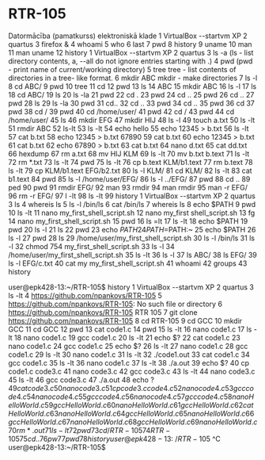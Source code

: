 # RTR-105
Datormācība (pamatkurss) elektroniskā klade
1  VirtualBox --startvm XP
    2  quartus
    3  firefox &
    4  whoami
    5  who
    6  last
    7  pwd
    8  history
    9  uname
   10  man
   11  man uname
   12  history
1  VirtualBox --startvm XP
    2  quartus
    3  ls -a (ls - list directory contents, a, --all
              do not ignore entries starting with .)
    4  pwd  (pwd - print name of current/working directory)
    5  tree tree - list contents of directories in a tree-
       like format.
    6  mkdir ABC mkdir - make directories
    7  ls -l 
    8  cd ABC/
    9  pwd
   10  tree
   11  cd
   12  pwd
   13  ls
   14  ABC
   15  mkdir ABC
   16  ls -l
   17  ls
   18  cd ABC/
   19  ls
   20  ls -la
   21  pwd
   22  cd .
   23  pwd
   24  cd ..
   25  pwd
   26  cd ..
   27  pwd
   28  ls
   29  ls -la
   30  pwd
   31  cd..
   32  cd ..
   33  pwd
   34  cd ..
   35  pwd
   36  cd
   37  pwd
   38  cd /
   39  pwd
   40  cd /home/user/
   41  pwd
   42  cd /
   43  pwd
   44  cd /home/user/
   45  ls
   46  mkdir EFG
   47  mkdir HIJ
   48  ls -l
   49  touch a.txt
   50  ls -lt
   51  rmdir ABC
   52  ls-lt
   53  ls -lt
   54  echo hello
   55  echo 12345 > b.txt
   56  ls -lt
   57  cat b.txt
   58  echo 12345 > b.txt 67890
   59  cat b.txt
   60  echo 12345 > b.txt
   61  cat b.txt
   62  echo 67890 > b.txt
   63  cat b.txt
   64  nano d.txt
   65  cat dd.txt
   66  hexdump
   67  rm a.txt
   68  mv HIJ KLM
   69  ls -lt
   70  mv b.txt b.text
   71  ls -lt
   72  rm *.txt
   73  ls -lt
   74  pwd
   75  ls -lt
   76  cp b.text KLM/b1.text
   77  rm b.text
   78  ls -lt
   79  cp KLM/b1.text EFG/b2.txt
   80  ls -l KLM/
   81  cd KLM/
   82  ls -lt
   83  cat b1.text
   84  pwd
   85  ls -l /home/user/EFG/
   86  ls -l ../EFG/
   87  pwd
   88  cd ..
   89  ped
   90  pwd
   91  rmdir EFG/
   92  man
   93  rmdir
   94  man rmdir
   95  man -r EFG/
   96  rm -r EFG/
   97  l -lt
   98  ls -lt
   99  history
   1  VirtualBox --startvm XP
    2  quartus
    3  ls
    4  whereis ls
    5  ls -l /bin/ls
    6  cat /bin/ls
    7  whereis ls
    8  echo $PATH
    9  pwd
   10  ls -lt
   11  nano my_first_shell_script.sh
   12  nano my_first shell_script.sh
   13  fg
   14  nano my_first_shell_script.sh
   15  pwd
   16  ls =lt
   17  ls -lt
   18  echo $PATH
   19  pwd
   20  ls -l
   21  ls
   22  pwd
   23  echo $PATH
   24  PATH=$PATH:~
   25  echo $PATH
   26  ls -l
   27  pwd
   28  ls
   29  /home/user/my_first_shell_script.sh
   30  ls -l /bin/ls
   31  ls -l
   32  chmod 754  my_first_shell_script.sh
   33  ls -l
   34  /home/user/my_first_shell_script.sh 
   35  ls -lt
   36  ls -l
   37  ls ABC/
   38  ls EFG/
   39  ls -l EFG/c.txt 
   40  cat my my_first_shell_script.sh 
   41  whoami
   42  groups
   43  history
   
   user@epk428-13:~/RTR-105$ history
    1  VirtualBox --startvm XP
    2  quartus
    3  ls -lt
    4  https://github.com/npankovs/RTR-105
    5  https://github.com/npankovs/RTR-105: No such file or directory
    6  https://github.com/npankovs/RTR-105 RTR 105
    7  git clone https://github.com/npankovs/RTR-105
    8  cd RTR-105
    9  cd GCC
   10  mkdir GCC
   11  cd GCC
   12  pwd
   13  cat code1.c
   14  pwd
   15  ls -lt
   16  nano code1.c
   17  ls -lt
   18  nano code1.c
   19  gcc code1.c
   20  ls -lt
   21  echo $?
   22  cat code1.c
   23  nano code1.c
   24  gcc code1.c
   25  echo $?
   26  ls -lt
   27  nano code1.c
   28  gcc code1.c
   29  ls -lt
   30  nano code1.c
   31  ls -lt
   32  ./code1.out
   33  cat code1.c
   34  gcc code1.c
   35  ls -lt
   36  nano code1.c
   37  ls -lt
   38  ./a.out
   39  echo $?
   40  cp code1.c code3.c
   41  nano code3.c
   42  gcc code3.c
   43  ls -lt
   44  nano code3.c
   45  ls -lt
   46  gcc code3.c
   47  ./a.out
   48  echo $?
   49  cat code3.c
   50  nano code3.c
   51  cp code3.c code4.c
   52  nano code4.c
   53  gcc code4.c
   54  nano code4.c
   55  gcc code4.c
   56  nano code4.c
   57  gcc code4.c
   58  nano HelloWorld.c
   59  gcc HelloWorld.c
   60  nano HelloWorld.c
   61  gcc HelloWorld.c
   62  cat HelloWorld.c
   63  nano HelloWorld.c
   64  gcc HelloWorld.c
   65  nano HelloWorld.c
   66  gcc HelloWorld.c
   67  nano HelloWorld.c
   68  gcc HelloWorld.c
   69  nano HelloWorld.c
   70  rm *.out
   71  ls -lt
   72  pwd
   73  cd /RTR-105
   74  RTR - 105
   75  cd ..
   76  pw
   77  pwd
   78  history
user@epk428-13:~/RTR-105$ ^C
user@epk428-13:~/RTR-105$ 
